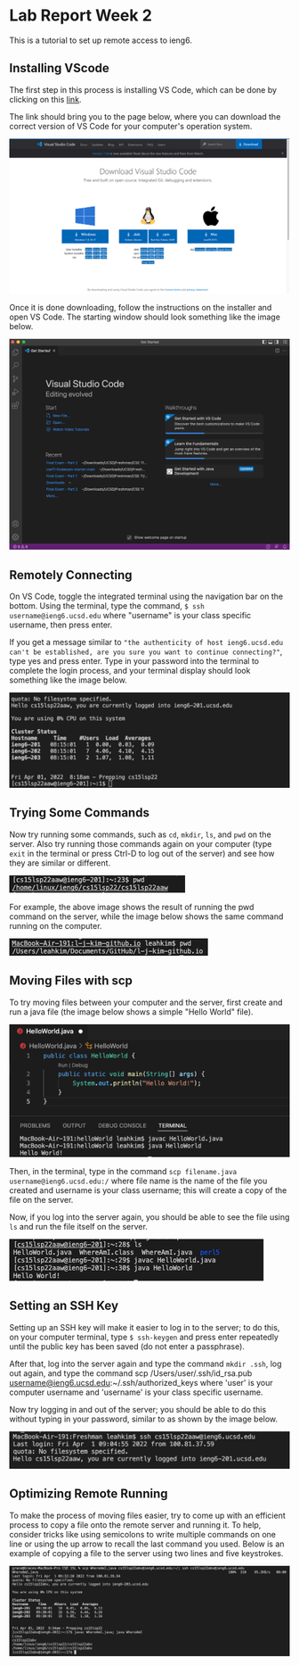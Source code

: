 Lab Report Week 2
====
This is a tutorial to set up remote access to ieng6.

Installing VScode
---
The first step in this process is installing VS Code, which can be done by clicking on this [link](https://code.visualstudio.com/Download). 

The link should bring you to the page below, where you can download the correct version of VS Code for your computer's operation system. 

![download page](lab-report-1/installGitHub.png) 

Once it is done downloading, follow the instructions on the installer and open VS Code. The starting window should look something like the image below.

![download page](lab-report-1/vscode.png) 


Remotely Connecting
---
On VS Code, toggle the integrated terminal using the navigation bar on the bottom. Using the terminal, type the command, `$ ssh username@ieng6.ucsd.edu` where "username" is your class specific username, then press enter.

 If you get a message similar to `"the authenticity of host ieng6.ucsd.edu can't be established, are you sure you want to continue connecting?"`, type yes and press enter. Type in your password into the terminal to complete the login process, and your terminal display should look something like the image below.

 ![download page](lab-report-1/1stlogin.png) 


Trying Some Commands
---
Now try running some commands, such as `cd`, `mkdir`, `ls`, and `pwd` on the server. Also try running those commands again on your computer (type `exit` in the terminal or press Ctrl-D to log out of the server) and see how they are similar or different.

![download page](lab-report-1/serverPwd.png) 

For example, the above image shows the result of running the pwd command on the server, while the image below shows the same command running on the computer.

![download page](lab-report-1/computerPwd.png) 

Moving Files with scp
---
To try moving files between your computer and the server, first create and run a java file (the image below shows a simple "Hello World" file). 

![download page](lab-report-1/helloWorldComputer.png) 

Then, in the terminal, type in the command `scp filename.java username@ieng6.ucsd.edu:/` where file name is the name of the file you created and username is your class username; this will create a copy of the file on the server.

Now, if you log into the server again, you should be able to see the file using `ls` and run the file itself on the server.

![download page](lab-report-1/helloWorldServer.png) 

Setting an SSH Key
---
Setting up an SSH key will make it easier to log in to the server; to do this, on your computer terminal, type `$ ssh-keygen` and press enter repeatedly until the public key has been saved (do not enter a passphrase). 

After that, log into the server again and type the command `mkdir .ssh`, log out again, and type the command scp /Users/user/.ssh/id_rsa.pub username@ieng6.ucsd.edu:~/.ssh/authorized_keys where 'user' is your computer username and 'username' is your class specific username.

Now try logging in and out of the server; you should be able to do this without typing in your password, similar to as shown by the image below.

![download page](lab-report-1/sshLogin.png) 

Optimizing Remote Running
---
To make the process of moving files easier, try to come up with an efficient process to copy a file onto the remote server and running it. To help, consider tricks like using semicolons to write multiple commands on one line or using the up arrow to recall the last command you used. Below is an example of copying a file to the server using two lines and five keystrokes.

![download page](lab-report-1/efficiency.png) 